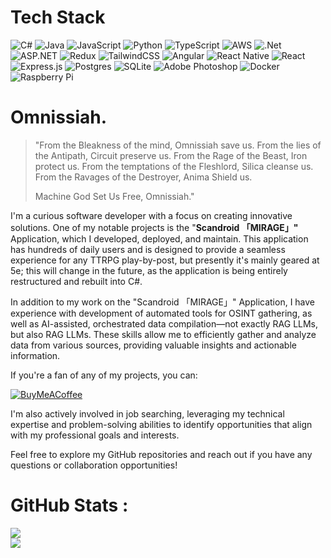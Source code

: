 # Tech Stack
![C#](https://img.shields.io/badge/c%23-%23239120.svg?style=for-the-badge&logo=c-sharp&logoColor=white) ![Java](https://img.shields.io/badge/java-%23ED8B00.svg?style=for-the-badge&logo=java&logoColor=white) ![JavaScript](https://img.shields.io/badge/javascript-%23323330.svg?style=for-the-badge&logo=javascript&logoColor=%23F7DF1E) ![Python](https://img.shields.io/badge/python-3670A0?style=for-the-badge&logo=python&logoColor=ffdd54) ![TypeScript](https://img.shields.io/badge/typescript-%23007ACC.svg?style=for-the-badge&logo=typescript&logoColor=white) ![AWS](https://img.shields.io/badge/AWS-%23FF9900.svg?style=for-the-badge&logo=amazon-aws&logoColor=white)  ![.Net](https://img.shields.io/badge/.NET-5C2D91?style=for-the-badge&logo=.net&logoColor=white) ![ASP.NET](https://img.shields.io/badge/Asp.net-5C2D91?style=for-the-badge&logo=.net&logoColor=white)  ![Redux](https://img.shields.io/badge/redux-%23593d88.svg?style=for-the-badge&logo=redux&logoColor=white) ![TailwindCSS](https://img.shields.io/badge/tailwindcss-%2338B2AC.svg?style=for-the-badge&logo=tailwind-css&logoColor=white) ![Angular](https://img.shields.io/badge/Angular-DD0031?style=for-the-badge&logo=angular&logoColor=white) ![React Native](https://img.shields.io/badge/react_native-%2320232a.svg?style=for-the-badge&logo=react&logoColor=%2361DAFB) ![React](https://img.shields.io/badge/react-%2320232a.svg?style=for-the-badge&logo=react&logoColor=%2361DAFB) ![Express.js](https://img.shields.io/badge/express.js-%23404d59.svg?style=for-the-badge&logo=express&logoColor=%2361DAFB)  ![Postgres](https://img.shields.io/badge/postgres-%23316192.svg?style=for-the-badge&logo=postgresql&logoColor=white)  ![SQLite](https://img.shields.io/badge/sqlite-%2307405e.svg?style=for-the-badge&logo=sqlite&logoColor=white) ![Adobe Photoshop](https://img.shields.io/badge/adobephotoshop-%2331A8FF.svg?style=for-the-badge&logo=adobephotoshop&logoColor=white)  ![Docker](https://img.shields.io/badge/docker-%230db7ed.svg?style=for-the-badge&logo=docker&logoColor=white) ![Raspberry Pi](https://img.shields.io/badge/-RaspberryPi-C51A4A?style=for-the-badge&logo=Raspberry-Pi)
# Omnissiah.

> "From the Bleakness of the mind,
> Omnissiah save us.
> From the lies of the Antipath,
> Circuit preserve us.
> From the Rage of the Beast,
> Iron protect us.
> From the temptations of the Fleshlord,
> Silica cleanse us.
> From the Ravages of the Destroyer,
> Anima Shield us.
>
> Machine God Set Us Free,
> Omnissiah."



I'm a curious software developer with a focus on creating innovative solutions. One of my notable projects is the "**Scandroid 「MIRAGE」"** Application, which I developed, deployed, and maintain. This application has hundreds of daily users and is designed to provide a seamless experience for any TTRPG play-by-post, but presently it's mainly geared at 5e; this will change in the future, as the application is being entirely restructured and rebuilt into C#.

In addition to my work on the "Scandroid 「MIRAGE」" Application, I have experience with development of automated tools for OSINT gathering, as well as AI-assisted, orchestrated data compilation—not exactly RAG LLMs, but also RAG LLMs. These skills allow me to efficiently gather and analyze data from various sources, providing valuable insights and actionable information.

If you're a fan of any of my projects, you can:

[![BuyMeACoffee](https://img.shields.io/badge/Buy%20Me%20a%20Coffee-ffdd00?style=for-the-badge&logo=buy-me-a-coffee&logoColor=black)](https://buymeacoffee.com/https://ko-fi.com/Q5Q8YABHT)

I'm also actively involved in job searching, leveraging my technical expertise and problem-solving abilities to identify opportunities that align with my professional goals and interests.

Feel free to explore my GitHub repositories and reach out if you have any questions or collaboration opportunities!

# GitHub Stats :
![](https://github-readme-stats.vercel.app/api?username=Varelion&theme=chartreuse-dark&hide_border=false&include_all_commits=true&count_private=true)<br/>
![](https://github-readme-streak-stats.herokuapp.com/?user=Varelion&theme=chartreuse-dark&hide_border=false)<br/>
